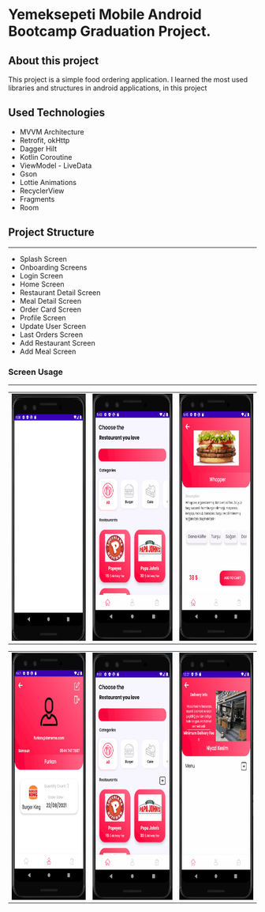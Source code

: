 # Yemeksepeti Mobile Android Bootcamp Graduation Project.

## About this project

This project is a simple food ordering application. I learned the most used libraries and structures in android applications, in this project

## Used Technologies

- MVVM Architecture
- Retrofit, okHttp
- Dagger Hilt
- Kotlin Coroutine
- ViewModel - LiveData
- Gson
- Lottie Animations
- RecyclerView
- Fragments
- Room

## Project Structure

---

- Splash Screen
- Onboarding Screens
- Login Screen
- Home Screen
- Restaurant Detail Screen
- Meal Detail Screen
- Order Card Screen
- Profile Screen
- Update User Screen
- Last Orders Screen
- Add Restaurant Screen
- Add Meal Screen

### Screen Usage

---

<table>
  <tr>
    <td><img src="./assets/splash.gif" height="500px"/></td>
    <td><img src="./assets/home.gif" height="500px" width="250px"/></td>
    <td><img src="./assets/order.gif" alt="gif" height="500"/></td>
  </tr>
</table>

<table>
  <tr>
    <td><img src="./assets/profile.gif" height="500px"/></td>
    <td><img src="./assets/restaurantAdd.gif" height="500px" width="250px"/></td>
    <td><img src="./assets/addFood.gif" alt="gif" height="500"/></td>
  </tr>
</table>
